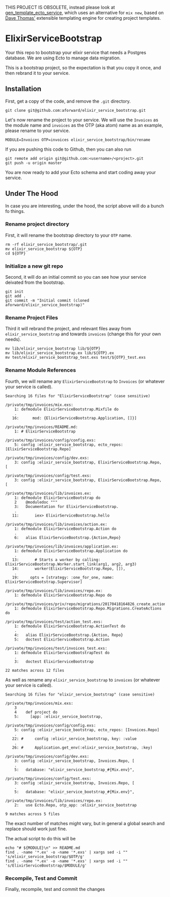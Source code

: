 THIS PROJECT IS OBSOLETE, instead please look at [gen_template_ecto_service](https://raw.githubusercontent.com/aforward/gen_template_ecto_service), which uses an alternative for `mix new`, based on [Dave Thomas'](https://github.com/pragdave/mix_templates) extensible templating engine for creating project templates.

# ElixirServiceBootstrap

Your this repo to bootstrap your elixir service that needs a
Postgres database.  We are using Ecto to manage data migration.

This is a bootstrap project, so the expectation is that you
copy it once, and then rebrand it to your service.

## Installation

First, get a copy of the code, and remove the `.git` directory.

```
git clone git@github.com:aforward/elixir_service_bootstrap.git
```

Let's now rename the project to your service. We will use the `Invoices` as the module name and `invoices` as the OTP (aka atom) name as an example, please rename to your service.

```
MODULE=Invoices OTP=invoices elixir_service_bootstrap/bin/rename
```

If you are pushing this code to Github, then you can also run

```
git remote add origin git@github.com:<username>/<project>.git
git push -u origin master
```

You are now ready to add your Ecto schema and start coding away your service.


## Under The Hood

In case you are interesting, under the hood, the script above will do a bunch fo things.

### Rename project directory

First, it will rename the bootstrap directory to your `OTP` name.

```
rm -rf elixir_service_bootstrap/.git
mv elixir_service_bootstrap ${OTP}
cd ${OTP}
```

### Initialize a new git repo

Second, it will do an initial commit so you can see how your service deivated from the bootstrap.


```
git init
git add .
git commit -m "Initial commit (cloned aforward/elixir_service_bootstrap)"
```

### Rename Project Files

Third it will rebrand the project, and relevant files away from
`elixir_service_bootstrap` and towards `invoices` (change this
for your own needs).

```
mv lib/elixir_service_bootstrap lib/${OTP}
mv lib/elixir_service_bootstrap.ex lib/${OTP}.ex
mv test/elixir_service_bootstrap_test.exs test/${OTP}_test.exs
```


### Rename Module References

Fourth, we will rename any `ElixirServiceBootstrap` to `Invoices` (or whatever your service is called).

```
Searching 16 files for "ElixirServiceBootstrap" (case sensitive)

/private/tmp/invoices/mix.exs:
    1: defmodule ElixirServiceBootstrap.Mixfile do
    .
   16:      mod: {ElixirServiceBootstrap.Application, []}]

/private/tmp/invoices/README.md:
    1: # ElixirServiceBootstrap

/private/tmp/invoices/config/config.exs:
    5: config :elixir_service_bootstrap, ecto_repos: [ElixirServiceBootstrap.Repo]

/private/tmp/invoices/config/dev.exs:
    3: config :elixir_service_bootstrap, ElixirServiceBootstrap.Repo, [

/private/tmp/invoices/config/test.exs:
    3: config :elixir_service_bootstrap, ElixirServiceBootstrap.Repo, [

/private/tmp/invoices/lib/invoices.ex:
    1: defmodule ElixirServiceBootstrap do
    2    @moduledoc """
    3:   Documentation for ElixirServiceBootstrap.
    .
   11:       iex> ElixirServiceBootstrap.hello

/private/tmp/invoices/lib/invoices/action.ex:
    1: defmodule ElixirServiceBootstrap.Action do
    .
    6:   alias ElixirServiceBootstrap.{Action,Repo}

/private/tmp/invoices/lib/invoices/application.ex:
    1: defmodule ElixirServiceBootstrap.Application do
    .
   13:       # Starts a worker by calling: ElixirServiceBootstrap.Worker.start_link(arg1, arg2, arg3)
   14:       worker(ElixirServiceBootstrap.Repo, []),
    .
   19:     opts = [strategy: :one_for_one, name: ElixirServiceBootstrap.Supervisor]

/private/tmp/invoices/lib/invoices/repo.ex:
    1: defmodule ElixirServiceBootstrap.Repo do

/private/tmp/invoices/priv/repo/migrations/20170418164826_create_actions.exs:
    1: defmodule ElixirServiceBootstrap.Repo.Migrations.CreateActions do

/private/tmp/invoices/test/action_test.exs:
    1: defmodule ElixirServiceBootstrap.ActionTest do
    .
    4:   alias ElixirServiceBootstrap.{Action, Repo}
    5:   doctest ElixirServiceBootstrap.Action

/private/tmp/invoices/test/invoices_test.exs:
    1: defmodule ElixirServiceBootstrapTest do
    .
    3:   doctest ElixirServiceBootstrap

22 matches across 12 files
```

As well as rename any `elixir_service_bootstrap` to `invoices` (or whatever your service is called).

```
Searching 16 files for "elixir_service_bootstrap" (case sensitive)

/private/tmp/invoices/mix.exs:
    3
    4    def project do
    5:     [app: :elixir_service_bootstrap,

/private/tmp/invoices/config/config.exs:
    5: config :elixir_service_bootstrap, ecto_repos: [Invoices.Repo]
    .
   22: #     config :elixir_service_bootstrap, key: :value
    .
   26: #     Application.get_env(:elixir_service_bootstrap, :key)

/private/tmp/invoices/config/dev.exs:
    3: config :elixir_service_bootstrap, Invoices.Repo, [
    .
    5:   database: "elixir_service_bootstrap_#{Mix.env}",

/private/tmp/invoices/config/test.exs:
    3: config :elixir_service_bootstrap, Invoices.Repo, [
    .
    5:   database: "elixir_service_bootstrap_#{Mix.env}",

/private/tmp/invoices/lib/invoices/repo.ex:
    2:   use Ecto.Repo, otp_app: :elixir_service_bootstrap

9 matches across 5 files
```


The exact number of matches might vary, but in general a global search and replace should work just fine.

The actual script to do this will be

```
echo "# ${MODULE}\n" >> README.md
find . -name '*.ex' -o -name '*.exs' | xargs sed -i "" 's/elixir_service_bootstrap/$OTP/g'
find . -name '*.ex' -o -name '*.exs' | xargs sed -i "" 's/ElixirServiceBootstrap/$MODULE/g'
```

### Recompile, Test and Commit

Finally, recompile, test and commit the changes


